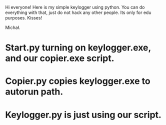 Hi everyone! Here is my simple keylogger using python. You can do everything with that, just do not hack any other people. Its only for edu purposes.
Kisses!

Michał.

# Start.py turning on keylogger.exe, and our copier.exe script.
# Copier.py copies keylogger.exe to autorun path.
# Keylogger.py is just using our script.
